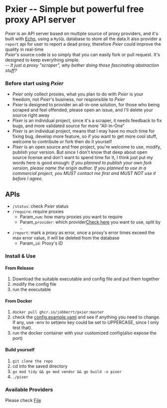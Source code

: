 # Pxier -- Simple but powerful free proxy API server
*Pxier* is an API server based on multiple source of proxy providers, and it's built with [Echo](https://github.com/labstack/echo), using a `MySQL` database to store all the data.It also provider a `report` api for user to report a dead proxy, therefore *Pxier* could improve the quality in real-time<br>
*Pxier*'s source code is so simply that you can easily fork or pull request. It's designed to keep everything simple. <br>
-- *It just a proxy "scraper", why bother doing those fascinating abstraction stuff?*

### Before start using *Pxier*
- *Pxier* only collect proxies, what you plan to do with *Pxier* is your freedom, not *Pxier*'s business, nor responsible to *Pxier* 
- *Pxier* is designed to provider an all-in-one solution, for those who being scraped and feel offended, please open an issue, and I'll delete your source right away
- *Pixer* is an individual project, since it's a scraper, it needs feedback to fix bugs, and more validated source for more "All-In-One"
- *Pixer* is an individual project, means that I may have no much time for fixing bug, develop more feature, so if you want to get more cool stuff, welcome to contribute or fork then do it yourself
- *Pixer* is an open source and free project, you're welcome to use, modify, publish your version. But since I don't know that deep about open source license and don't want to spend time for it, I think just put my words here is good enough: *If you planned to publish your own fork version, please name the origin author. If you planned to use in a commercial project, you MUST contact me first and MUST NOT use it before I agree.* 

## APIs
- `/status`: check *Pxier* status
- `/require`: require proxies
  - Param_`num`: how many proxies you want to require
  - Param_`provider`: which provider[Check here](./core/types.go) you want to use, split by `,`
- `/report`: mark a proxy as error, once a proxy's error times exceed the max error value, it will be deleted from the database
  - Param_`id`: Proxy's ID

### Install & Use

#### From Release
1. Download the suitable executable and config file and put them together
2. modify the config file
3. run the executable

#### From Docker
1. `docker pull ghcr.io/jobberrt/pxier:master`
2. check the [config.example.yaml](./config.example.yaml) and see if anything you need to change. If any, use -env to set(env key could be set to UPPERCASE, since I only test that).
3. run the docker container with your customized config(also expose the port)

#### Build yourself
1. `git clone the repo`
2. cd into the saved directory
3. `go mod tidy && go mod vendor && go build -o pixer`
4. `./pixer`

### Available Providers
Please check [File](./core/types.go)
